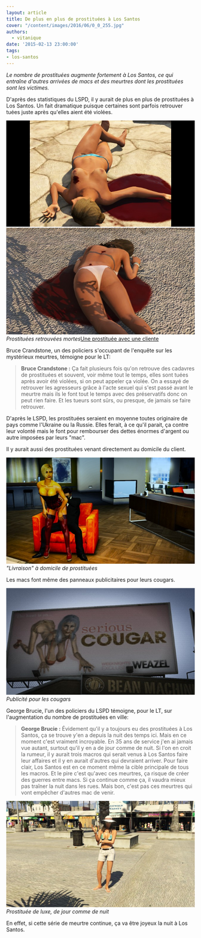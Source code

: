 ```yaml
---
layout: article
title: De plus en plus de prostituées à Los Santos
cover: "/content/images/2016/06/0_0_255.jpg"
authors:
  - vitanique
date: '2015-02-13 23:00:00'
tags:
- los-santos
---
```


_Le nombre de prostituées augmente fortement à Los Santos, ce qui entraîne d'autres arrivées de macs et des meurtres dont les prostituées sont les victimes._

D'après des statistiques du LSPD, il y aurait de plus en plus de prostituées à Los Santos. Un fait dramatique puisque certaines sont parfois retrouver tuées juste après qu'elles aient été violées.

![](/content/images/2016/06/0_0_259.jpg)
![Prostituées retrouvées mortes](/content/images/2016/06/0_0_260.jpg)
_Prostituées retrouvées mortes_[Une prostituée avec une cliente](/content/images/2016/06/0_0_257.jpg)

Bruce Crandstone, un des policiers s'occupant de l'enquête sur les mystérieux meurtres, témoigne pour le LT:

> **Bruce Crandstone :** Ça fait plusieurs fois qu'on retrouve des cadavres de prostituées et souvent, voir même tout le temps, elles sont tuées après avoir été violées, si on peut appeler ça violée. On a essayé de retrouver les agresseurs grâce à l'acte sexuel qui s'est passé avant le meurtre mais ils le font tout le temps avec des préservatifs donc on peut rien faire. Et les tueurs sont sûrs, ou presque, de jamais se faire retrouver.

D'après le LSPD, les prostituées seraient en moyenne toutes originaire de pays comme l'Ukraine ou la Russie. Elles ferait, à ce qu'il parait, ça contre leur volonté mais le font pour rembourser des dettes énormes d'argent ou autre imposées par leurs "mac".

Il y aurait aussi des prostituées venant directement au domicile du client.

!["Livraison" à domicile de prostituées](/content/images/2016/06/0_0_256.jpg)
_"Livraison" à domicile de prostituées_

Les macs font même des panneaux publicitaires pour leurs cougars.

![Publicité pour les cougars](/content/images/2016/06/0_0_258.jpg)
_Publicité pour les cougars_

George Brucie, l'un des policiers du LSPD témoigne, pour le LT, sur l'augmentation du nombre de prostituées en ville:

> **George Brucie :** Évidement qu'il y a toujours eu des prostituées à Los Santos, ça se trouve y'en a depuis la nuit des temps ici. Mais en ce moment c'est vraiment incroyable. En 35 ans de service j'en ai jamais vue autant, surtout qu'il y en a de jour comme de nuit. Si l'on en croit la rumeur, il y aurait trois macros qui serait venus à Los Santos faire leur affaires et il y en aurait d'autres qui devraient arriver. Pour faire clair, Los Santos est en ce moment même la cible principale de tous les macros. Et le pire c'est qu'avec ces meurtres, ça risque de créer des guerres entre macs. Si ça continue comme ça, il vaudra mieux pas traîner la nuit dans les rues. Mais bon, c'est pas ces meurtres qui vont empêcher d'autres mac de venir.

![Prostituée de luxe, de jour comme de nuit](/content/images/2016/06/0_0-1_0.jpg)
_Prostituée de luxe, de jour comme de nuit_

En effet, si cette série de meurtre continue, ça va être joyeux la nuit à Los Santos.
